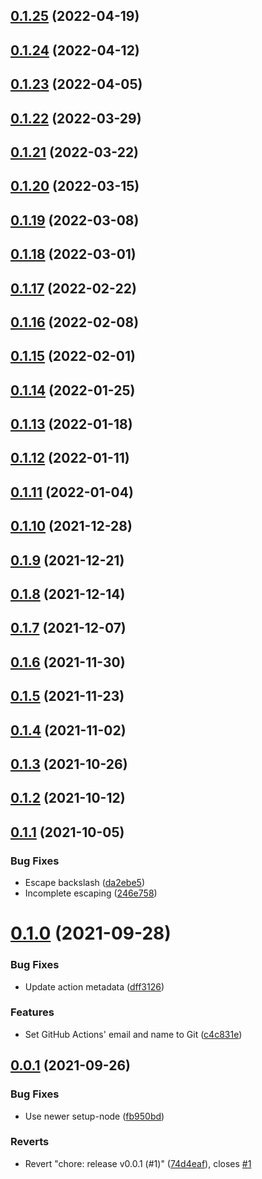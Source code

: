 ## [0.1.25](github.com/nandenjin/wp-update-action/compare/v0.1.24...v0.1.25) (2022-04-19)

## [0.1.24](github.com/nandenjin/wp-update-action/compare/v0.1.23...v0.1.24) (2022-04-12)

## [0.1.23](github.com/nandenjin/wp-update-action/compare/v0.1.22...v0.1.23) (2022-04-05)

## [0.1.22](github.com/nandenjin/wp-update-action/compare/v0.1.21...v0.1.22) (2022-03-29)

## [0.1.21](github.com/nandenjin/wp-update-action/compare/v0.1.20...v0.1.21) (2022-03-22)

## [0.1.20](github.com/nandenjin/wp-update-action/compare/v0.1.19...v0.1.20) (2022-03-15)

## [0.1.19](github.com/nandenjin/wp-update-action/compare/v0.1.18...v0.1.19) (2022-03-08)

## [0.1.18](github.com/nandenjin/wp-update-action/compare/v0.1.17...v0.1.18) (2022-03-01)

## [0.1.17](github.com/nandenjin/wp-update-action/compare/v0.1.16...v0.1.17) (2022-02-22)

## [0.1.16](github.com/nandenjin/wp-update-action/compare/v0.1.15...v0.1.16) (2022-02-08)

## [0.1.15](github.com/nandenjin/wp-update-action/compare/v0.1.14...v0.1.15) (2022-02-01)

## [0.1.14](github.com/nandenjin/wp-update-action/compare/v0.1.13...v0.1.14) (2022-01-25)

## [0.1.13](github.com/nandenjin/wp-update-action/compare/v0.1.12...v0.1.13) (2022-01-18)

## [0.1.12](github.com/nandenjin/wp-update-action/compare/v0.1.11...v0.1.12) (2022-01-11)

## [0.1.11](github.com/nandenjin/wp-update-action/compare/v0.1.10...v0.1.11) (2022-01-04)

## [0.1.10](github.com/nandenjin/wp-update-action/compare/v0.1.9...v0.1.10) (2021-12-28)

## [0.1.9](github.com/nandenjin/wp-update-action/compare/v0.1.8...v0.1.9) (2021-12-21)

## [0.1.8](github.com/nandenjin/wp-update-action/compare/v0.1.7...v0.1.8) (2021-12-14)

## [0.1.7](github.com/nandenjin/wp-update-action/compare/v0.1.6...v0.1.7) (2021-12-07)

## [0.1.6](github.com/nandenjin/wp-update-action/compare/v0.1.5...v0.1.6) (2021-11-30)

## [0.1.5](github.com/nandenjin/wp-update-action/compare/v0.1.4...v0.1.5) (2021-11-23)

## [0.1.4](github.com/nandenjin/wp-update-action/compare/v0.1.3...v0.1.4) (2021-11-02)

## [0.1.3](github.com/nandenjin/wp-update-action/compare/v0.1.2...v0.1.3) (2021-10-26)

## [0.1.2](github.com/nandenjin/wp-update-action/compare/v0.1.1...v0.1.2) (2021-10-12)

## [0.1.1](github.com/nandenjin/wp-update-action/compare/v0.1.0...v0.1.1) (2021-10-05)

### Bug Fixes

- Escape backslash ([da2ebe5](github.com/nandenjin/wp-update-action/commits/da2ebe5a8e4958573c8a14e747f2dee0cae3db72))
- Incomplete escaping ([246e758](github.com/nandenjin/wp-update-action/commits/246e758f098f50c53429fc230cd9852ef9f616c6))

# [0.1.0](github.com/nandenjin/wp-update-action/compare/v0.0.1...v0.1.0) (2021-09-28)

### Bug Fixes

- Update action metadata ([dff3126](github.com/nandenjin/wp-update-action/commits/dff3126830b6e64235937ab85489a5b006d90b93))

### Features

- Set GitHub Actions' email and name to Git ([c4c831e](github.com/nandenjin/wp-update-action/commits/c4c831e604669a73da506531801237acf97130aa))

## [0.0.1](github.com/nandenjin/wp-update-action/compare/v0.0.0...v0.0.1) (2021-09-26)

### Bug Fixes

- Use newer setup-node ([fb950bd](github.com/nandenjin/wp-update-action/commits/fb950bdc35ad4079ba568f5edcf1a7ec76f66d6d))

### Reverts

- Revert "chore: release v0.0.1 (#1)" ([74d4eaf](github.com/nandenjin/wp-update-action/commits/74d4eaf722436fbc087f7e3bd57eacb5bc5d9f62)), closes [#1](github.com/nandenjin/wp-update-action/issues/1)
